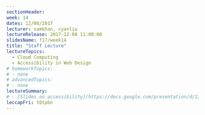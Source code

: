 ```yaml
---
sectionHeader:
week: 14
dates: 12/08/2017
lecturer: samkhan, cyanliu
lectureRelease: 2017-12-08 11:00:00
slidesName: f17/week14
title: "Staff Lecture"
lectureTopics:
  - Cloud Computing
  - Accessibility in Web Design
# homeworkTopics:
# - none
# advancedTopics:
# - none
lectureSummary:
# - [Slides on accessibility](https://docs.google.com/presentation/d/13M6HiQ2x8nrUb1XMWquslF2LqdrNg-cb_3-UM-qm6CU/edit?usp=sharing)
leccapFri: tQtpbn
---
```

